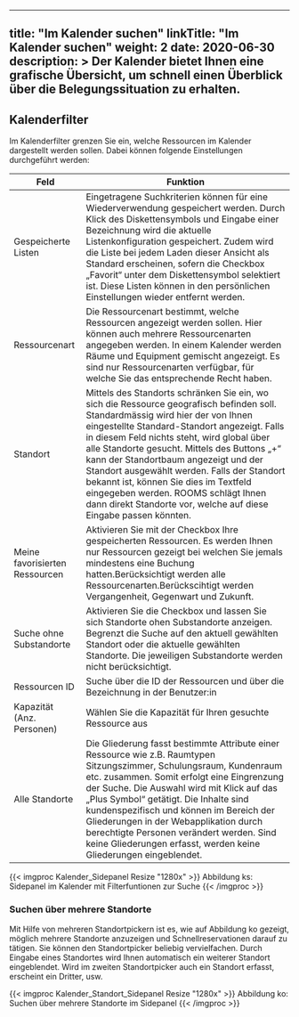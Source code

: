 
---
title: "Im Kalender suchen"
linkTitle: "Im Kalender suchen"
weight: 2
date: 2020-06-30
description: >
  Der Kalender bietet Ihnen eine grafische Übersicht, um schnell einen Überblick über die Belegungssituation zu erhalten.
---

## Kalenderfilter
Im Kalenderfilter grenzen Sie ein, welche Ressourcen im Kalender dargestellt werden sollen. Dabei können folgende Einstellungen durchgeführt werden:

| Feld          | Funktion      | 
| ------------- |-------------  |
| Gespeicherte Listen| Eingetragene Suchkriterien können für eine Wiederverwendung gespeichert werden. Durch Klick des Diskettensymbols und Eingabe einer Bezeichnung wird die aktuelle Listenkonfiguration gespeichert. Zudem wird die Liste bei jedem Laden dieser Ansicht als Standard erscheinen, sofern die Checkbox „Favorit“ unter dem Diskettensymbol selektiert ist. Diese Listen können in den persönlichen Einstellungen wieder entfernt werden.| 
| Ressourcenart | Die Ressourcenart bestimmt, welche Ressourcen angezeigt werden sollen. Hier können auch mehrere Ressourcenarten angegeben werden. In einem Kalender werden Räume und Equipment gemischt angezeigt. Es sind nur Ressourcenarten verfügbar, für welche Sie das entsprechende Recht haben. | 
| Standort  | Mittels des Standorts schränken Sie ein, wo sich die Ressource geografisch befinden soll. Standardmässig wird hier der von Ihnen eingestellte Standard-Standort angezeigt. Falls in diesem Feld nichts steht, wird global über alle Standorte gesucht. Mittels des Buttons „+“ kann der Standortbaum angezeigt und der Standort ausgewählt werden. Falls der Standort bekannt ist, können Sie dies im Textfeld eingegeben werden. ROOMS schlägt Ihnen dann direkt Standorte vor, welche auf diese Eingabe passen könnten.| 
| Meine favorisierten Ressourcen  | Aktivieren Sie mit der Checkbox Ihre gespeicherten Ressourcen. Es werden Ihnen nur Ressourcen gezeigt bei welchen Sie jemals mindestens eine Buchung hatten.Berücksichtigt werden alle Ressourcenarten.Berückscihtigt werden Vergangenheit, Gegenwart und Zukunft.| 
| Suche ohne Substandorte | Aktivieren Sie die Checkbox und lassen Sie sich Standorte ohen Substandorte anzeigen. Begrenzt die Suche auf den  aktuell gewählten Standort oder die aktuelle gewählten Standorte. Die jeweiligen Substandorte werden nicht berücksichtigt. | 
| Ressourcen ID | Suche über die ID der Ressourcen und über die Bezeichnung in der Benutzer:in  | 
| Kapazität (Anz. Personen) | Wählen Sie die Kapazität für Ihren gesuchte Ressource aus | 
| Alle Standorte | Die Gliederung fasst bestimmte Attribute einer Ressource wie z.B. Raumtypen Sitzungszimmer, Schulungsraum, Kundenraum etc. zusammen. Somit erfolgt eine Eingrenzung der Suche. Die Auswahl wird mit Klick auf das „Plus Symbol“ getätigt. Die Inhalte sind kundenspezifisch und können im Bereich der Gliederungen in der Webapplikation durch berechtigte Personen verändert werden. Sind keine Gliederungen erfasst, werden keine Gliederungen eingeblendet.| 


{{< imgproc Kalender_Sidepanel Resize "1280x" >}}
Abbildung ks: Sidepanel im Kalender mit Filterfuntionen zur Suche
{{< /imgproc >}}


### Suchen über mehrere Standorte
Mit Hilfe von mehreren Standortpickern ist es, wie auf Abbildung ko gezeigt, möglich mehrere Standorte anzuzeigen und Schnellreservationen darauf zu tätigen. Sie können den Standortpicker beliebig vervielfachen. 
Durch Eingabe eines Standortes wird Ihnen automatisch ein weiterer Standort eingeblendet. Wird im zweiten Standortpicker auch ein Standort erfasst, erscheint ein Dritter, usw.

{{< imgproc Kalender_Standort_Sidepanel Resize "1280x" >}}
Abbildung ko: Suchen über mehrere Standorte im Sidepanel
{{< /imgproc >}}

